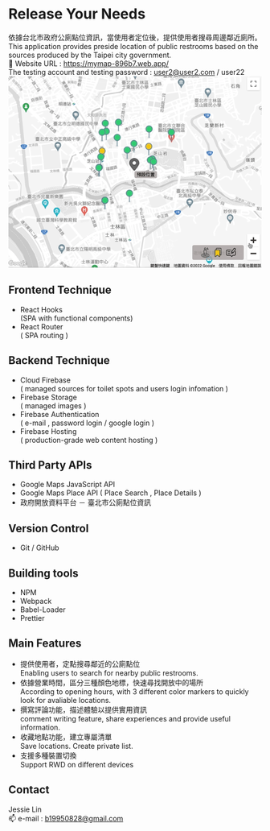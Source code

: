 # Release Your Needs

依據台北市政府公廁點位資訊，當使用者定位後，提供使用者搜尋周邊鄰近廁所。  
This application provides preside location of public restrooms based on the sources produced by the Taipei city government.  
🔗 Website URL : https://mymap-896b7.web.app/  
The testing account and testing password : user2@user2.com / user22  
![Alt text](./src/source/map-map.gif) 

## Frontend Technique
- React Hooks   
  (SPA with functional components)
- React Router  
  ( SPA routing )
 
## Backend Technique
- Cloud Firebase  
  ( managed sources for toilet spots and users login infomation )
- Firebase Storage  
  ( managed images )
- Firebase Authentication   
  ( e-mail , password login / google login )
- Firebase Hosting  
  ( production-grade web content hosting )

## Third Party APIs
- Google Maps JavaScript API  
- Google Maps Place API ( Place Search , Place Details )  
- 政府開放資料平台 － 臺北市公廁點位資訊

## Version Control
- Git / GitHub

## Building tools
- NPM 
- Webpack  
- Babel-Loader
- Prettier 

## Main Features
- 提供使用者，定點搜尋鄰近的公廁點位  
  Enabling users to search for nearby public restrooms.
- 依據營業時間，區分三種顏色地標，快速尋找開放中的場所  
  According to opening hours, with 3 different color markers to quickly look for avaliable locations.
- 撰寫評論功能，描述體驗以提供實用資訊  
  comment writing feature, share experiences and provide useful information. 
- 收藏地點功能，建立專屬清單  
  Save locations. Create private list.
- 支援多種裝置切換  
  Support RWD on different devices

## Contact
Jessie Lin  
📫 e-mail : b19950828@gmail.com